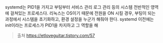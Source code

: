 systemd는 PID1을 가지고 부팅부터 서비스 관리 로그 관리 등의 시스템 전반적인 영역에 걸쳐있는 프로세스다.
리눅스는 OS이기 때문에 전원을 ON 시킬 경우, 부팅이 되는 과정에서 시스템을 초기화하고, 환경 설정을 누군가 해줘야 한다.
systemd 이전에는 init이라는 프로세스가 PID1을 차지하고 그 역할을 해

>출처
>https://etloveguitar.tistory.com/57